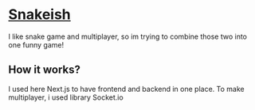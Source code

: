 # [Snakeish](https://snakeish.vercel.app)
I like snake game and multiplayer, so im trying to combine those two into one funny game!

## How it works?
I used here Next.js to have frontend and backend in one place. To make multiplayer, i used library Socket.io
